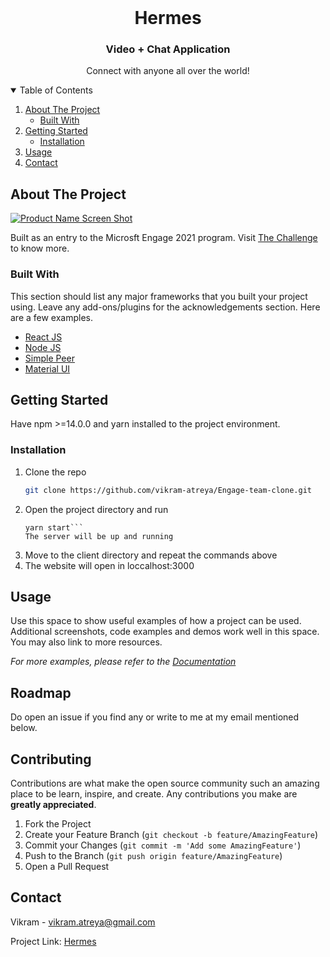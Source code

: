 

<!-- PROJECT SHIELDS -->
<!--
*** I'm using markdown "reference style" links for readability.
*** Reference links are enclosed in brackets [ ] instead of parentheses ( ).
*** See the bottom of this document for the declaration of the reference variables
*** for contributors-url, forks-url, etc. This is an optional, concise syntax you may use.
*** https://www.markdownguide.org/basic-syntax/#reference-style-links
-->


<!-- PROJECT LOGO -->
<br />
<p align="center">
  <h1 align="center"> Hermes </h1>

  <h3 align="center">Video + Chat Application</h3>

  <p align="center">
    Connect with anyone all over the world!
    <br />
  </p>
</p>



<!-- TABLE OF CONTENTS -->
<details open="open">
  <summary>Table of Contents</summary>
  <ol>
    <li>
      <a href="#about-the-project">About The Project</a>
      <ul>
        <li><a href="#built-with">Built With</a></li>
      </ul>
    </li>
    <li>
      <a href="#getting-started">Getting Started</a>
      <ul>
        <li><a href="#installation">Installation</a></li>
      </ul>
    </li>
    <li><a href="#usage">Usage</a></li>
    <li><a href="#contact">Contact</a></li>
  </ol>
</details>



<!-- ABOUT THE PROJECT -->
## About The Project

[![Product Name Screen Shot][product-screenshot]](https://example.com)

Built as an entry to the Microsft Engage 2021 program. Visit <a href="https://microsoft.acehacker.com/engage2021/?mc_cid=51cf8705a5#challenge">The Challenge</a> to know more.

### Built With

This section should list any major frameworks that you built your project using. Leave any add-ons/plugins for the acknowledgements section. Here are a few examples.
* [React JS](https://reactjs.org/)
* [Node JS](https://nodejs.org/)
* [Simple Peer](https://github.com/feross/simple-peer)
* [Material UI](http://material-ui.com/)



<!-- GETTING STARTED -->
## Getting Started

Have npm >=14.0.0 and yarn installed to the project environment. 


### Installation

1. Clone the repo
   ```sh
   git clone https://github.com/vikram-atreya/Engage-team-clone.git
   ```
2. Open the project directory and run
   ```yarn install
   yarn start```
   The server will be up and running
3. Move to the client directory and repeat the commands above
4. The website will open in loccalhost:3000



<!-- USAGE EXAMPLES -->
## Usage

Use this space to show useful examples of how a project can be used. Additional screenshots, code examples and demos work well in this space. You may also link to more resources.

_For more examples, please refer to the [Documentation](https://example.com)_



<!-- ROADMAP -->
## Roadmap

Do open an issue if you find any or write to me at my email mentioned below.



<!-- CONTRIBUTING -->
## Contributing

Contributions are what make the open source community such an amazing place to be learn, inspire, and create. Any contributions you make are **greatly appreciated**.

1. Fork the Project
2. Create your Feature Branch (`git checkout -b feature/AmazingFeature`)
3. Commit your Changes (`git commit -m 'Add some AmazingFeature'`)
4. Push to the Branch (`git push origin feature/AmazingFeature`)
5. Open a Pull Request





<!-- CONTACT -->
## Contact

Vikram  - vikram.atreya@gmail.com

Project Link: [Hermes](https://github.com/vikram-atreya/Engage-team-clone)






<!-- MARKDOWN LINKS & IMAGES -->
<!-- https://www.markdownguide.org/basic-syntax/#reference-style-links -->
[product-screenshot]: images/Meet.JPG
